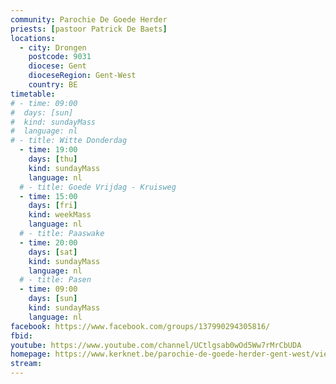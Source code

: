 ```yaml
---
community: Parochie De Goede Herder
priests: [pastoor Patrick De Baets]
locations:
  - city: Drongen
    postcode: 9031
    diocese: Gent
    dioceseRegion: Gent-West
    country: BE
timetable:
# - time: 09:00
#  days: [sun]
#  kind: sundayMass
#  language: nl
# - title: Witte Donderdag
  - time: 19:00
    days: [thu]
    kind: sundayMass
    language: nl
  # - title: Goede Vrijdag - Kruisweg
  - time: 15:00
    days: [fri]
    kind: weekMass
    language: nl
  # - title: Paaswake
  - time: 20:00
    days: [sat]
    kind: sundayMass
    language: nl
  # - title: Pasen
  - time: 09:00
    days: [sun]
    kind: sundayMass
    language: nl  
facebook: https://www.facebook.com/groups/137990294305816/
fbid:
youtube: https://www.youtube.com/channel/UCtlgsab0wOd5Ww7rMrCbUDA
homepage: https://www.kerknet.be/parochie-de-goede-herder-gent-west/vieringen
stream:
---
```

